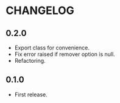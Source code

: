 # CHANGELOG

## 0.2.0

* Export class for convenience.
* Fix error raised if remover option is null.
* Refactoring.

## 0.1.0

* First release.
